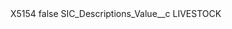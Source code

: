 <?xml version="1.0" encoding="UTF-8"?>
<CustomMetadata xmlns="http://soap.sforce.com/2006/04/metadata" xmlns:xsi="http://www.w3.org/2001/XMLSchema-instance" xmlns:xsd="http://www.w3.org/2001/XMLSchema">
    <label>X5154</label>
    <protected>false</protected>
    <values>
        <field>SIC_Descriptions_Value__c</field>
        <value xsi:type="xsd:string">LIVESTOCK</value>
    </values>
</CustomMetadata>
